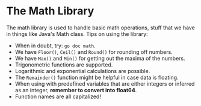 # The Math Library

The math library is used to handle basic math operations, stuff that we have in things like Java's Math class. Tips on using the library:
- When in doubt, try: `go doc math`.
- We have `Floor()`, `Ceil()` and `Round()` for rounding off numbers.
- We have `Max()` and `Min()` for getting out the maxima of the numbers.
- Trigonometric functions are supported.
- Logarithmic and exponential calculations are possible.
- The `Remainder()` function might be helpful in case data is floating.
- When using with predefined variables that are either integers or inferred as an integer, **remember to convert into float64**.
- Function names are all capitalized!